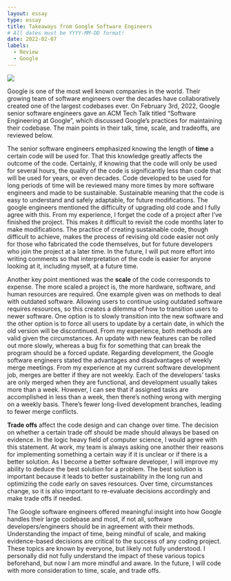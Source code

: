 ```yaml
---
layout: essay
type: essay
title: Takeaways from Google Software Engineers
# All dates must be YYYY-MM-DD format!
date: 2022-02-07
labels:
  - Review
  - Google
---
```


<img class="ui medium image" src="https://storage.googleapis.com/gd-wagtail-prod-assets/original_images/evolving_google_identity_share.jpg">

Google is one of the most well known companies in the world. Their growing team of software engineers over the decades have collaboratively created one of the largest codebases ever. On February 3rd, 2022, Google senior software engineers gave an ACM Tech Talk titled “Software Engineering at Google”, which discussed Google’s practices for maintaining their codebase. The main points in their talk, time, scale, and tradeoffs, are reviewed below.

The senior software engineers emphasized knowing the length of **time** a certain code will be used for. That this knowledge greatly affects the outcome of the code. Certainly, if knowing that the code will only be used for several hours, the quality of the code is significantly less than code that will be used for years, or even decades. Code developed to be used for long periods of time will be reviewed many more times by more software engineers and made to be sustainable. Sustainable meaning that the code is easy to understand and safely adaptable, for future modifications. The google engineers mentioned the difficulty of upgrading old code and I fully agree with this. From my experience, I forget the code of a project after I’ve finished the project. This makes it difficult to revisit the code months later to make modifications. The practice of creating sustainable code, though difficult to achieve, makes the process of revising old code easier not only for those who fabricated the code themselves, but for future developers who join the project at a later time. In the future, I will put more effort into writing comments so that interpretation of the code is easier for anyone looking at it, including myself, at a future time.

Another key point mentioned was the **scale** of the code corresponds to expense. The more scaled a project is, the more hardware, software, and human resources are required. One example given was on methods to deal with outdated software. Allowing users to continue using outdated software requires resources, so this creates a dilemma of how to transition users to newer software. One option is to slowly transition into the new software and the other option is to force all users to update by a certain date, in which the old version will be discontinued. From my experience, both methods are valid given the circumstances. An update with new features can be rolled out more slowly, whereas a bug fix for something that can break the program should be a forced update. Regarding development, the Google software engineers stated the advantages and disadvantages of weekly merge meetings. From my experience at my current software development job, merges are better if they are not weekly. Each of the developers’ tasks are only merged when they are functional, and development usually takes more than a week. However, I can see that if assigned tasks are accomplished in less than a week, then there’s nothing wrong with merging on a weekly basis. There’s fewer long-lived development branches, leading to fewer merge conflicts.

**Trade offs** affect the code design and can change over time. The decision on whether a certain trade off should be made should always be based on evidence. In the logic heavy field of computer science, I would agree with this statement. At work, my team is always asking one another their reasons for implementing something a certain way if it is unclear or if there is a better solution. As I become a better software developer, I will improve my ability to deduce the best solution for a problem. The best solution is important because it leads to better sustainability in the long run and optimizing the code early on saves resources. Over time, circumstances change, so it is also important to re-evaluate decisions accordingly and make trade offs if needed.

The Google software engineers offered meaningful insight into how Google handles their large codebase and most, if not all, software developers/engineers should be in agreement with their methods. Understanding the impact of time, being mindful of scale, and making evidence-based decisions are critical to the success of any coding project. These topics are known by everyone, but likely not fully understood. I personally did not fully understand the impact of these various topics beforehand, but now I am more mindful and aware. In the future, I will code with more consideration to time, scale, and trade offs.
